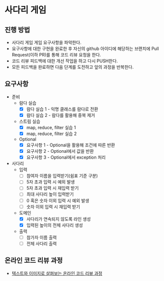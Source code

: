 # 사다리 게임
## 진행 방법
* 사다리 게임 게임 요구사항을 파악한다.
* 요구사항에 대한 구현을 완료한 후 자신의 github 아이디에 해당하는 브랜치에 Pull Request(이하 PR)를 통해 코드 리뷰 요청을 한다.
* 코드 리뷰 피드백에 대한 개선 작업을 하고 다시 PUSH한다.
* 모든 피드백을 완료하면 다음 단계를 도전하고 앞의 과정을 반복한다.

## 요구사항
- 준비
    - 람다 실습
        - [x] 람다 실습 1 - 익명 클래스를 람다로 전환
        - [x] 람다 실습 2 - 람다를 활용해 중복 제거
    - 스트림 실습
        - [x] map, reduce, filter 실습 1
        - [x] map, reduce, filter 실습 2
    - Optional
        - [x] 요구사항 1 - Optional을 활용해 조건에 따른 반환
        - [x] 요구사항 2 - Optional에서 값을 반환
        - [x] 요구사항 3 - Optional에서 exception 처리
- 사다리
    - 입력
        - [ ] 참여자 이름을 입력받기(쉼표 기준 구분)
        - [ ] 5자 초과 입력 시 예외 발생
        - [ ] 5자 초과 입력 시 재입력 받기
        - [ ] 최대 사다리 높이 입력받기
        - [ ] 0 혹은 숫자 이외 입력 시 예외 발생
        - [ ] 숫자 이외 입력 시 재입력 받기
    - 도메인
        - [x] 사다리가 연속되지 않도록 라인 생성
        - [x] 입력된 높이의 전체 사다리 생성
    - 출력
        - [ ] 참가자 이름 출력
        - [ ] 전체 사다리 출력

## 온라인 코드 리뷰 과정
* [텍스트와 이미지로 살펴보는 온라인 코드 리뷰 과정](https://github.com/nextstep-step/nextstep-docs/tree/master/codereview)